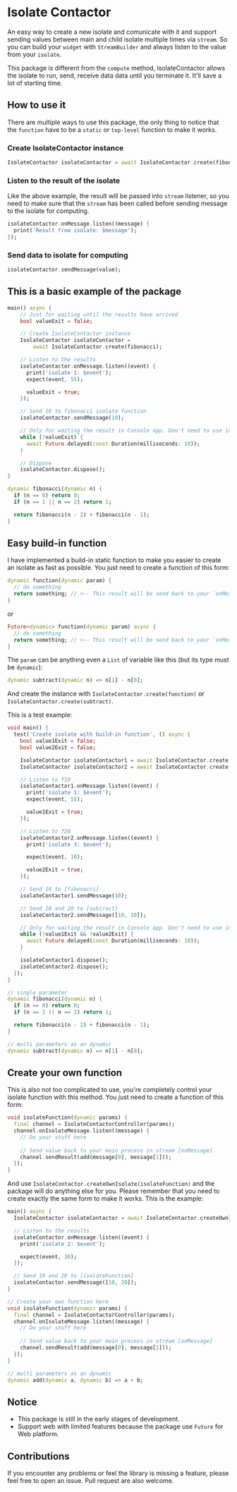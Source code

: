 # Isolate Contactor

An easy way to create a new isolate and comunicate with it and support sending values between main and child isolate multiple times via `stream`. So you can build your `widget` with `StreamBuilder` and always listen to the value from your `isolate`.

This package is different from the `compute` method, IsolateContactor allows the isolate to run, send, receive data data until you terminate it. It'll  save a lot of starting time.

## How to use it

There are multiple ways to use this package, the only thing to notice that the `function` have to be a `static` or `top-level` function to make it works.

### Create IsolateContactor instance

``` dart
IsolateContactor isolateContactor = await IsolateContactor.create(fibonacci);
```

### Listen to the result of the isolate

Like the above example, the result will be passed into `stream` listener, so you need to make sure that the `stream` has been called before sending message to the isolate for computing.

``` dart
isolateContactor.onMessage.listen((message) {
  print('Result from isolate: $message');
});
```

### Send data to isolate for computing

``` dart
isolateContactor.sendMessage(value);
```

## This is a basic example of the package

``` dart
main() async {
    // Just for waiting until the results have arrived
    bool valueExit = false;

    // Create IsolateContactor instance
    IsolateContactor isolateContactor =
        await IsolateContactor.create(fibonacci);

    // Listen to the results
    isolateContactor.onMessage.listen((event) {
      print('isolate 1: $event');
      expect(event, 55);

      valueExit = true;
    });

    // Send 10 to fibonacci isolate function
    isolateContactor.sendMessage(10);

    // Only for waiting the result in Console app. Don't need to use in your real app
    while (!valueExit) {
      await Future.delayed(const Duration(milliseconds: 10));
    }

    // Dispose
    isolateContactor.dispose();
}

dynamic fibonacci(dynamic n) {
  if (n == 0) return 0;
  if (n == 1 || n == 2) return 1;

  return fibonacci(n - 2) + fibonacci(n - 1);
}
```

## Easy build-in function

I have implemented a build-in static function to make you easier to create an isolate as fast as possible.
You just need to create a function of this form:

``` dart
dynamic function(dynamic param) {
  // do something
  return something; // <-- This result will be send back to your `onMessage` in main isolate.
}
```

or

``` dart
Future<dynamic> function(dynamic param) async {
  // do something
  return something; // <-- This result will be send back to your `onMessage` in main isolate.
}
```

The `param` can be anything even a `List` of variable like this (but its type must be `dynamic`):

``` dart
dynamic subtract(dynamic n) => n[1] - n[0];
```

And create the instance with `IsolateContactor.create(function)` or `IsolateContactor.create(subtract)`.

This is a test example:

``` dart
void main() {
  test('Create isolate with build-in function', () async {
    bool value1Exit = false;
    bool value2Exit = false;

    IsolateContactor isolateContactor1 = await IsolateContactor.create(fibonacci);
    IsolateContactor isolateContactor2 = await IsolateContactor.create(subtract);

    // Listen to f10
    isolateContactor1.onMessage.listen((event) {
      print('isolate 1: $event');
      expect(event, 55);

      value1Exit = true;
    });

    // Listen to f20
    isolateContactor2.onMessage.listen((event) {
      print('isolate 3: $event');

      expect(event, 10);

      value2Exit = true;
    });

    // Send 10 to [fibonacci]
    isolateContactor1.sendMessage(10);

    // Send 10 and 20 to [subtract]
    isolateContactor2.sendMessage([10, 20]);

    // Only for waiting the result in Console app. Don't need to use in your real app
    while (!value1Exit && !value2Exit) {
      await Future.delayed(const Duration(milliseconds: 10));
    }

    isolateContactor1.dispose();
    isolateContactor2.dispose();
  });
}

// single parameter
dynamic fibonacci(dynamic n) {
  if (n == 0) return 0;
  if (n == 1 || n == 2) return 1;

  return fibonacci(n - 2) + fibonacci(n - 1);
}

// multi parameters as an dynamic
dynamic subtract(dynamic n) => n[1] - n[0];
```

## Create your own function

This is also not too complicated to use, you're completely control your isolate function with this method.
You just need to create a function of this form:

``` dart
void isolateFunction(dynamic params) {
  final channel = IsolateContactorController(params);
  channel.onIsolateMessage.listen((message) {
    // Do your stuff here
    
    // Send value back to your main process in stream [onMessage]
    channel.sendResult(add(message[0], message[1]));
  });
}
```

And use `IsolateContactor.createOwnIsolate(isolateFunction)` and the package will do anything else for you. Please remember that you need to create exactly the same form to make it works.
This is the example:

``` dart
main() async {
  IsolateContactor isolateContactor = await IsolateContactor.createOwnIsolate(isolateFunction);

  // Listen to the results
  isolateContactor.onMessage.listen((event) {
    print('isolate 2: $event');

    expect(event, 30);
  });

  // Send 10 and 20 to [isolateFunction]
  isolateContactor.sendMessage([10, 20]);
}

// Create your own function here
void isolateFunction(dynamic params) {
  final channel = IsolateContactorController(params);
  channel.onIsolateMessage.listen((message) {
    // Do your stuff here
    
    // Send value back to your main process in stream [onMessage]
    channel.sendResult(add(message[0], message[1]));
  });
}

// multi parameters as an dynamic
dynamic add(dynamic a, dynamic b) => a + b;
```

## Notice

- This package is still in the early stages of development.
- Support web with limited features because the package use `Future` for Web platform.

## Contributions

If you encounter any problems or feel the library is missing a feature, please feel free to open an issue. Pull request are also welcome.
